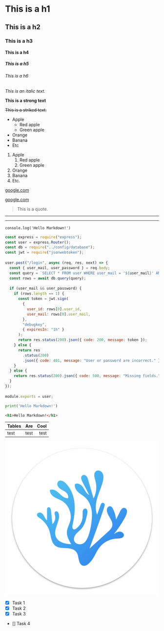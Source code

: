 <!--- HEADINGS --->

# This is a h1
## This is a h2
### This is a h3
#### This is a h4
##### This is a h5
###### This is a h6


<!-- TEXT STYLES -->

*This is an italic text.*

**This is a strong text**

~~This is a striked text.~~

<!-- UNORDERED LISTS -->

* Apple
    * Red apple
    * Green apple
* Orange
* Banana
* Etc

<!-- ORDERED LISTS -->

1. Apple
    1. Red apple
    2. Green apple
2. Orange
3. Banana
4. Etc.

<!-- LINKS -->

[google.com](https://www.google.com)

[google.com](https://www.google.com "Custom title")

<!-- QUOTES -->

> This is a quote.

<!-- HORIZONTAL DIVIDERS -->

---
___

<!-- CODE VERBOSE -->

`console.log('Hello Markdown!')`

```javascript
const express = require("express");
const user = express.Router();
const db = require("../config/database");
const jwt = require("jsonwebtoken");

user.post("/login", async (req, res, next) => {
  const { user_mail, user_password } = req.body;
  const query = `SELECT * FROM user WHERE user_mail = '${user_mail}' AND user_password = '${user_password}';`;
  const rows = await db.query(query);

  if (user_mail && user_password) {
    if (rows.length == 1) {
      const token = jwt.sign(
        {
          user_id: rows[0].user_id,
          user_mail: rows[0].user_mail,
        },
        "debugkey",
        { expiresIn: "1h" }
      );
      return res.status(200).json({ code: 200, message: token });
    } else {
      return res
        .status(200)
        .json({ code: 401, message: "User or password are incorrect." });
    }
  } else {
    return res.status(200).json({ code: 500, message: "Missing fields." });
  }
});

module.exports = user;
```

```python
print('Hello Markdown!')
```
```html
<h1>Hello Markdown!</h1>
```

<!-- Tables -->

| Tables | Are | Cool |
| ------- |:-------:| ------: |
|test|test|test|

<!-- IMAGES -->

<!-- ![VSCODIUM LOGO](https://upload.wikimedia.org/wikipedia/commons/5/56/VSCodium_Logo.png) -->

![VSCodium Logo](/images/VSCodium_Logo.png "VSCodium Logo")

<!-- GITHUB MARKDOWN -->

<!-- TO DO LISTS -->

* [x] Task 1
* [x] Task 2
* [x] Task 3
* [] Task 4
